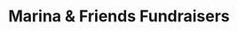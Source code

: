 ---
title: "Marina & Friends Fundraisers"
url: /bristol/marina-and-friends-fundraisers/
shop: charity
---